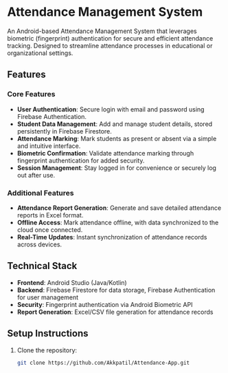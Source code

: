 # Attendance Management System

An Android-based Attendance Management System that leverages biometric (fingerprint) authentication for secure and efficient attendance tracking. Designed to streamline attendance processes in educational or organizational settings.

## Features

### Core Features
- **User Authentication**: Secure login with email and password using Firebase Authentication.
- **Student Data Management**: Add and manage student details, stored persistently in Firebase Firestore.
- **Attendance Marking**: Mark students as present or absent via a simple and intuitive interface.
- **Biometric Confirmation**: Validate attendance marking through fingerprint authentication for added security.
- **Session Management**: Stay logged in for convenience or securely log out after use.

### Additional Features
- **Attendance Report Generation**: Generate and save detailed attendance reports in Excel format.
- **Offline Access**: Mark attendance offline, with data synchronized to the cloud once connected.
- **Real-Time Updates**: Instant synchronization of attendance records across devices.

## Technical Stack
- **Frontend**: Android Studio (Java/Kotlin)
- **Backend**: Firebase Firestore for data storage, Firebase Authentication for user management
- **Security**: Fingerprint authentication via Android Biometric API
- **Report Generation**: Excel/CSV file generation for attendance records

## Setup Instructions
1. Clone the repository:
   ```bash
   git clone https://github.com/Akkpatil/Attendance-App.git

